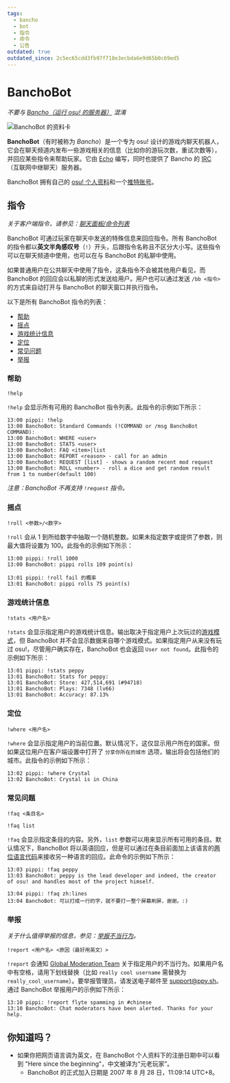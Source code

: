 ```yaml
---
tags:
  - bancho
  - bot
  - 指令
  - 命令
  - 公告
outdated: true
outdated_since: 2c5ec65cdd3fb97f718e3ecbda6e9d65b0c69ed5
---
```


# BanchoBot

*不要与 [Bancho（运行 osu! 的服务器）](/wiki/Bancho_(server)) 混淆*

![BanchoBot 的资料卡](img/BanchoBot.jpg "BanchoBot 的资料卡")

**BanchoBot**（有时被称为 *Bancho*）是一个专为 osu! 设计的游戏内聊天机器人，它会在聊天频道内发布一些游戏相关的信息（比如你的游玩次数，重试次数等），并回应某些指令来帮助玩家。它由 [Echo](https://osu.ppy.sh/users/431) 编写，同时也提供了 Bancho 的 [IRC](/wiki/Internet_Relay_Chat) （互联网中继聊天）服务器。

BanchoBot 拥有自己的 [osu! 个人资料](https://osu.ppy.sh/users/3)和一个[推特账号](https://twitter.com/banchoboat)。

## 指令

*关于客户端指令，请参见：[聊天面板/命令列表](/wiki/Chat_Console#命令列表)*

BanchoBot 可通过玩家在聊天中发送的特殊信息来回应指令。所有 BanchoBot 的指令都以**英文半角感叹号**（`!`）开头，后跟指令名称且不区分大小写。这些指令可以在聊天频道中使用，也可以在与 BanchoBot 的私聊中使用。

如果普通用户在公共聊天中使用了指令，这条指令不会被其他用户看见，而 BanchoBot 的回应会以私聊的形式发送给用户。用户也可以通过发送 `/bb <指令>` 的方式来自动打开与 BanchoBot 的聊天窗口并执行指令。

以下是所有 BanchoBot 指令的列表：

- [帮助](#帮助)
- [摇点](#摇点)
- [游戏统计信息](#游戏统计信息)
- [定位](#定位)
- [常见问题](#常见问题)
- [举报](#举报)

### 帮助

```
!help
```

`!help` 会显示所有可用的 BanchoBot 指令列表。此指令的示例如下所示：

```
13:00 pippi: !help
13:00 BanchoBot: Standard Commands (!COMMAND or /msg BanchoBot COMMAND):
13:00 BanchoBot: WHERE <user>
13:00 BanchoBot: STATS <user>
13:00 BanchoBot: FAQ <item>|list
13:00 BanchoBot: REPORT <reason> - call for an admin
13:00 BanchoBot: REQUEST [list] - shows a random recent mod request
13:00 BanchoBot: ROLL <number> - roll a dice and get random result from 1 to number(default 100)
```

<!--note for editors: the code block above reflects the exact response from banchobot -->

*注意：BanchoBot 不再支持 `!request` 指令。*

### 摇点

```
!roll <参数>/<数字>
```

`!roll` 会从 1 到所给数字中抽取一个随机整数。如果未指定数字或提供了参数，则最大值将设置为 100。此指令的示例如下所示：

```
13:00 pippi: !roll 1000
13:00 BanchoBot: pippi rolls 109 point(s)
```

```
13:01 pippi: !roll fail 的概率
13:01 BanchoBot: pippi rolls 75 point(s)
```

### 游戏统计信息

```
!stats <用户名>
```

`!stats` 会显示指定用户的游戏统计信息。输出取决于指定用户上次玩过的[游戏模式](/wiki/Game_Modes)，但 BanchoBot 并不会显示数据来自哪个游戏模式。如果指定用户从来没有玩过 osu!，尽管用户确实存在，BanchoBot 也会返回 `User not found`。此指令的示例如下所示：

```
13:01 pippi: !stats peppy
13:01 BanchoBot: Stats for peppy:
13:01 BanchoBot: Store: 427,514,691 (#94718)
13:01 BanchoBot: Plays: 7348 (lv66)
13:01 BanchoBot: Accuracy: 87.13%
```

### 定位

```
!where <用户名>
```

`!where` 会显示指定用户的当前位置。默认情况下，这仅显示用户所在的国家。但如果这位用户在客户端设置中打开了 `分享你所在的城市` 选项，输出将会包括他们的城市。此指令的示例如下所示：

```
13:02 pippi: !where Crystal
13:02 BanchoBot: Crystal is in China
```

### 常见问题

```
!faq <条目名>
```

```
!faq list
```

`!faq` 会显示指定条目的内容。另外，`list` 参数可以用来显示所有可用的条目。默认情况下，BanchoBot 将以英语回应，但是可以通过在条目前面加上该语言的[两位语言代码](/wiki/Article_Styling_Criteria#本地化)来接收另一种语言的回应。此命令的示例如下所示：

```
13:03 pippi: !faq peppy
13:03 BanchoBot: peppy is the lead developer and indeed, the creator of osu! and handles most of the project himself.
```

```
13:04 pippi: !faq zh:lines
13:04 BanchoBot: 可以打成一行的字，就不要打一整个屏幕刷屏，谢谢。:)
```

### 举报

*关于什么值得举报的信息，参见：[举报不当行为](/wiki/Reporting_Bad_Behaviour)。*

```
!report <用户名> <原因（最好用英文）>
```

`!report` 会通知 [Global Moderation Team](/wiki/Global_Moderation_Team) 关于指定用户的不当行为。如果用户名中有空格，请用下划线替换（比如 `really cool username` 需替换为 `really_cool_username`）。要举报管理员，请发送电子邮件至 [support@ppy.sh](mailto:support@ppy.sh)。通过 BanchoBot 举报用户的示例如下所示：

```
13:10 pippi: !report flyte spamming in #chinese
13:10 BanchoBot: Chat moderators have been alerted. Thanks for your help.
```

## 你知道吗？

- 如果你把网页语言调为英文，在 BanchoBot 个人资料下的注册日期中可以看到 "Here since the beginning"，中文被译为“元老玩家”。
  - BanchoBot 的正式加入日期是 2007 年 8 月 28 日，11:09:14 UTC+8。
